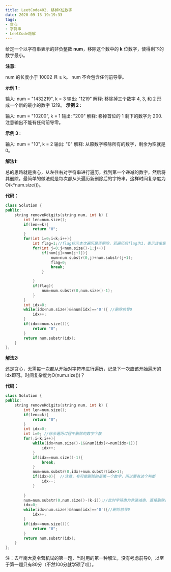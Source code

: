 ```yaml
---
title: LeetCode402. 移掉K位数字
date: 2020-09-13 19:19:33
tags:
- 贪心
- 字符串
- LeetCode题解
---
```


 给定一个以字符串表示的非负整数 **num**，移除这个数中的 **k** 位数字，使得剩下的数字最小。

<!-- more -->

**注意:**

num 的长度小于 10002 且 ≥ k。
num 不会包含任何前导零。

**示例 1 :**

输入: num = "1432219", k = 3
输出: "1219"
解释: 移除掉三个数字 4, 3, 和 2 形成一个新的最小的数字 1219。
**示例 2 :**

输入: num = "10200", k = 1
输出: "200"
解释: 移掉首位的 1 剩下的数字为 200. 注意输出不能有任何前导零。

**示例 3 :**

输入: num = "10", k = 2
输出: "0"
解释: 从原数字移除所有的数字，剩余为空就是0。



**解法1:**

总的思路就是贪心，从左往右对字符串进行遍历，找到第一个递减的数字，然后将其删除。最简单的做法就是每次都从头遍历新删除后的字符串。这样时间复杂度为O(k*num.size())。

**代码：**

```cpp
class Solution {
public:
    string removeKdigits(string num, int k) {
        int len=num.size();
        if(len==k){
            return "0";
        }
        for(int i=0;i<k;i++){
            int flag=1;//flag标示本次遍历是否删除，若遍历后flag为1，表示该串是非递减串，应该删除最后一个数字
            for(int j=0;j<num.size()-1;j++){
                if(num[j]>num[j+1]){
                    num=num.substr(0,j)+num.substr(j+1);
                    flag=0;
                    break;
                }

            }
            if(flag){
                num=num.substr(0,num.size()-1);
            }
        }
        int idx=0;
        while(idx<num.size()&&num[idx]=='0'){ //删除前导0
            idx++;
        }
        if(idx==num.size()){
            return "0";
        }
        return num.substr(idx);
    }
};

```



**解法2:**

还是贪心，无需每一次都从开始对字符串进行遍历，记录下一次应该开始遍历的idx即可。时间复杂度为O(num.size())？

**代码：**

```cpp
class Solution {
public:
    string removeKdigits(string num, int k) {
        int len=num.size();
        if(len==k){
            return "0";
        }
        int idx=0;
        int i=0; //标示遍历过程中删除的数字个数
        for(;i<k;i++){
            while(idx<num.size()-1&&num[idx]<=num[idx+1]){
                idx++;
            }
            if(idx==num.size()-1){
                break;
            }
            num=num.substr(0,idx)+num.substr(idx+1);
            if(idx>0){  //注意，有可能删除的是第一个数字，所以要有这个判断
                idx--;
            }
            
        }
        num=num.substr(0,num.size()-(k-i));//此时字符串为非递减串，直接删除最后几个数即可
        idx=0;
        while(idx<num.size()&&num[idx]=='0'){//删除前导0
            idx++;
        }
        if(idx==num.size()){
            return "0";
        }
        return num.substr(idx);
    }
};
```



注：去年南大夏令营机试的第一题，当时用的第一种解法，没有考虑前导0，以至于第一题只有80分（不然100分就学硕了哎）。